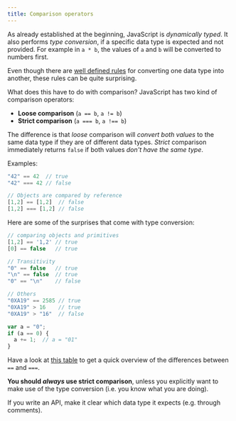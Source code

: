 ```yaml
---
title: Comparison operators
---
```


As already established at the beginning, JavaScript is *dynamically typed*. It
also performs *type conversion*, if a specific data type is expected and not
provided. For example in `a * b`, the values of `a` and `b` will be converted
to numbers first.

Even though there are [well defined rules][conversion rules] for converting one
data type into another, these rules can be quite surprising.

[conversion rules]: http://www.ecma-international.org/ecma-262/5.1/#sec-9

What does this have to do with comparison? JavaScript has two kind of comparison
operators:

- **Loose comparison** (`a == b`, `a != b`)
- **Strict comparison** (`a === b`, `a !== b`)

The difference is that *loose* comparison will *convert both values* to the same
data type if they are of different data types. *Strict* comparison immediately
returns `false` if both values *don't have the same type*.

Examples:
```javascript
"42" == 42  // true
"42" === 42 // false

// Objects are compared by reference
[1,2] == [1,2]  // false
[1,2] === [1,2] // false
```

Here are some of the surprises that come with type conversion:

```javascript
// comparing objects and primitives
[1,2] == '1,2' // true
[0] == false   // true

// Transitivity
"0" == false   // true
"\n" == false  // true
"0" == "\n"    // false

// Others
"0XA19" == 2585 // true
"0XA19" > 16    // true
"0XA19" > "16"  // false

var a = "0";
if (a == 0) {
  a += 1;  // a = "01"
}
```

Have a look at [this table][comparison table] to get a quick overview of the 
differences between `==` and `===`.

<div class="callout warning">

**You should *always* use strict comparison**, unless you
explicitly want to make use of the type conversion (i.e. you know what you are
doing).

If you write an API, make it clear which data type it expects (e.g. through
comments).

</div>

[comparison table]: https://dorey.github.io/JavaScript-Equality-Table/
